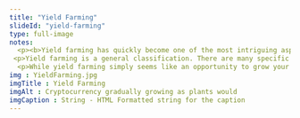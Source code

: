 ```yaml
--- 
title: "Yield Farming"
slideId: "yield-farming"
type: full-image
notes: 
  <p><b>Yield farming has quickly become one of the most intriguing aspects of a developed DeFi ecosystem. As we just discussed, there is now a major focus on using your cryptocurrency for activities in the hopes that they will grow. This can be done in a variety of ways; it’s important to note that Yield farming is an umbrella term that simply describes making your crypto work for you so it has the opportunity to grow into more cryptocurrency.</b></p> 
 <p>Yield farming is a general classification. There are many specific activities that are considered yield farming. This can range from simply making your crypto available for trade or lending to taking out a variety of complex leveraged loans in order to gain a return on your original investment. The most creative yield farmers use tactics such as margin trading and a series of loans and lending activity in order to garner consistent returns. More and more users are entering the cryptocurrency space. Those that already have are now afforded the opportunity to let their cryptocurrency grow via yield farming.While yield farming simply seems like an opportunity to grow your cryptocurrency, it’s popularity can also be attributed to the trend of mass innovation in the DeFi space. There are options to grow your crypto, ranging from risky to relatively conservative. Let’s take the next few slides to examining how yield farming works in a variety of ways. </p>
  <p>While yield farming simply seems like an opportunity to grow your cryptocurrency, it’s popularity can also be attributed to the trend of mass innovation in the DeFi space. There are options to grow your crypto, ranging from risky to relatively conservative. Let’s take the next few slides to examining how yield farming works in a variety of ways.</p>
img : YieldFarming.jpg
imgTitle : Yield Farming
imgAlt : Cryptocurrency gradually growing as plants would
imgCaption : String - HTML Formatted string for the caption
---
```

